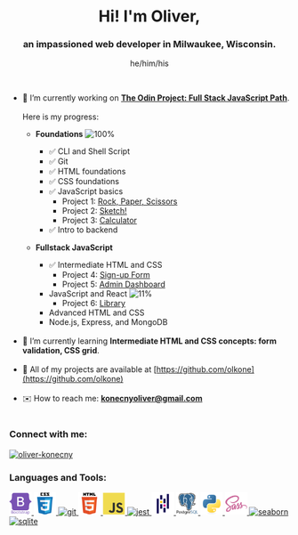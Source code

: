 <h1 align="center">Hi! I'm Oliver,</h1>
<h3 align="center">an impassioned web developer in Milwaukee, Wisconsin.</h3>
<p align="center">he/him/his</p>
<br>

* 🔭 I’m currently working on **[The Odin Project: Full Stack JavaScript Path](https://www.theodinproject.com/)**.
<br><br>
Here is my progress:
  * **Foundations** ![100%](https://progress-bar.dev/100)
    * ✅ CLI and Shell Script
    * ✅ Git
    * ✅ HTML foundations
    * ✅ CSS foundations
    * ✅ JavaScript basics
      * Project 1: [Rock, Paper, Scissors](https://github.com/olkone/rock-paper-scissors/)
      * Project 2: [Sketch!](https://github.com/olkone/sketch/)
      * Project 3: [Calculator](https://github.com/olkone/calculator)
    * ✅ Intro to backend

  * **Fullstack JavaScript**
    * ✅ Intermediate HTML and CSS
      * Project 4: [Sign-up Form](https://github.com/olkone/sign-up-form)
      * Project 5: [Admin Dashboard](https://github.com/olkone/admin-dashboard)
    * JavaScript and React ![11%](https://progress-bar.dev/11)
      * Project 6: [Library](https://github.com/olkone/library)
    * Advanced HTML and CSS
    * Node.js, Express, and MongoDB
  <br><br>
* 🌱 I’m currently learning **Intermediate HTML and CSS concepts: form validation, CSS grid**.
<br><br>
* 🔗 All of my projects are available at [https://github.com/olkone](https://github.com/olkone)
<br><br>
* ✉️ How to reach me: **konecnyoliver@gmail.com**
<br><br>
<h3 align="left">Connect with me:</h3>
<p align="left">
<a href="https://linkedin.com/in/oliver-konecny" target="blank"><img align="center" src="https://raw.githubusercontent.com/rahuldkjain/github-profile-readme-generator/master/src/images/icons/Social/linked-in-alt.svg" alt="oliver-konecny" height="30" width="40" /></a>
</p>

<h3 align="left">Languages and Tools:</h3>
<p align="left"> <a href="https://getbootstrap.com" target="_blank" rel="noreferrer"> <img src="https://raw.githubusercontent.com/devicons/devicon/master/icons/bootstrap/bootstrap-plain-wordmark.svg" alt="bootstrap" width="40" height="40"/> </a> <a href="https://www.w3schools.com/css/" target="_blank" rel="noreferrer"> <img src="https://raw.githubusercontent.com/devicons/devicon/master/icons/css3/css3-original-wordmark.svg" alt="css3" width="40" height="40"/> </a> <a href="https://git-scm.com/" target="_blank" rel="noreferrer"> <img src="https://www.vectorlogo.zone/logos/git-scm/git-scm-icon.svg" alt="git" width="40" height="40"/> </a> <a href="https://www.w3.org/html/" target="_blank" rel="noreferrer"> <img src="https://raw.githubusercontent.com/devicons/devicon/master/icons/html5/html5-original-wordmark.svg" alt="html5" width="40" height="40"/> </a> <a href="https://developer.mozilla.org/en-US/docs/Web/JavaScript" target="_blank" rel="noreferrer"> <img src="https://raw.githubusercontent.com/devicons/devicon/master/icons/javascript/javascript-original.svg" alt="javascript" width="40" height="40"/> </a> <a href="https://jestjs.io" target="_blank" rel="noreferrer"> <img src="https://www.vectorlogo.zone/logos/jestjsio/jestjsio-icon.svg" alt="jest" width="40" height="40"/> </a> <a href="https://pandas.pydata.org/" target="_blank" rel="noreferrer"> <img src="https://raw.githubusercontent.com/devicons/devicon/2ae2a900d2f041da66e950e4d48052658d850630/icons/pandas/pandas-original.svg" alt="pandas" width="40" height="40"/> </a> <a href="https://www.postgresql.org" target="_blank" rel="noreferrer"> <img src="https://raw.githubusercontent.com/devicons/devicon/master/icons/postgresql/postgresql-original-wordmark.svg" alt="postgresql" width="40" height="40"/> </a> <a href="https://www.python.org" target="_blank" rel="noreferrer"> <img src="https://raw.githubusercontent.com/devicons/devicon/master/icons/python/python-original.svg" alt="python" width="40" height="40"/> </a> <a href="https://sass-lang.com" target="_blank" rel="noreferrer"> <img src="https://raw.githubusercontent.com/devicons/devicon/master/icons/sass/sass-original.svg" alt="sass" width="40" height="40"/> </a> <a href="https://seaborn.pydata.org/" target="_blank" rel="noreferrer"> <img src="https://seaborn.pydata.org/_images/logo-mark-lightbg.svg" alt="seaborn" width="40" height="40"/> </a> <a href="https://www.sqlite.org/" target="_blank" rel="noreferrer"> <img src="https://www.vectorlogo.zone/logos/sqlite/sqlite-icon.svg" alt="sqlite" width="40" height="40"/> </a> </p>
